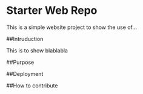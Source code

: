# Starter Web Repo

This is a simple website project to
show the use of...

##Intruduction

This is to show
blablabla

##Purpose

##Deployment

##How to contribute